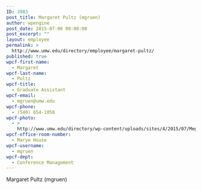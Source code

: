 ```yaml
---
ID: 2083
post_title: Margaret Pultz (mgruen)
author: wpengine
post_date: 2015-07-06 08:00:00
post_excerpt: ""
layout: employee
permalink: >
  http://www.umw.edu/directory/employee/margaret-pultz/
published: true
wpcf-first-name:
  - Margaret
wpcf-last-name:
  - Pultz
wpcf-title:
  - Graduate Assistant
wpcf-email:
  - mgruen@umw.edu
wpcf-phone:
  - (540) 654-1058
wpcf-photo:
  - >
    http://www.umw.edu/directory/wp-content/uploads/sites/4/2015/07/Meg.jpg
wpcf-office-room-number:
  - Marye House
wpcf-username:
  - mgruen
wpcf-dept:
  - Conference Management
---
```

Margaret Pultz (mgruen)
